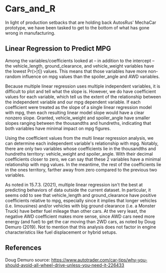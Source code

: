 # Cars_and_R

In light of production setbacks that are holding back AutosRus' MechaCar prototype, we have been tasked to get to the bottom of what has gone wrong in manufacturing.

## Linear Regression to Predict MPG
Among the variables/coefficients looked at – in addition to the intercept – the vehicle_length, ground_clearance, and vehicle_weight variables have the lowest Pr(>|t|) values. This means that those variables have more non-random influence on mpg values than the spoiler_angle and AWD variables.

Because multiple linear regression uses multiple independent variables, it is difficult to plot and tell what the slope is. However, we do have coefficient values for each variable, which tell us the extent of the relationship between the independent variable and our mpg dependent variable. If each coefficient were treated as the slope of a single linear regression model with mpg, then each resulting linear model slope would have a clear nonzero slope. Granted, vehicle_weight and spoiler_angle have smaller slopes ranging between the thousandths and hundreths, indicating that both variables have minimal impact on mpg figures.

Using the coefficient values from the multi linear regression analysis, we can determine each independent variable's relationship with mpg. Notably, there are only two variables whose coefficients lie in the thousandths and hundreths territory: vehicle_weight and spoiler_angle. With their decimal coefficients closer to zero, we can say that these 2 variables have a minimal relationship with mpg values. In the meantime, the rest of the coefficients lie in the ones territory, farther away from zero compared to the previous two variables.

As noted in 15.7.3. (2021), multiple linear regression isn't the best at predicting behaviors of data outside the current dataset. In particular, it seems odd to see that vehicle_length and ground_clearance have positive coefficients relative to mpg, especially since it implies that longer vehicles (i.e. limousines) and/or vehicles with big ground clearance (i.e. a Monster Truck) have better fuel mileage than other cars. At the very least, the negative AWD coefficient makes more sense, since AWD cars need more energy (and fuel) to get the car moving than 2WD cars, as noted by Doug Demuro (2019). Not to mention that this analysis does not factor in engine characteristics like fuel displacement or hybrid setups.

## References
Doug Demuro source: https://www.autotrader.com/car-tips/why-you-should-avoid-all-wheel-drive-unless-you-need-it-226433
